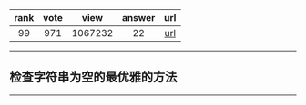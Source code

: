 
| rank | vote | view | answer | url |
|:-:|:-:|:-:|:-:|:-:|
|99|971|1067232|22| [url](http://stackoverflow.com/questions/9573244/most-elegant-way-to-check-if-the-string-is-empty-in-python) |
***

##  检查字符串为空的最优雅的方法

***
